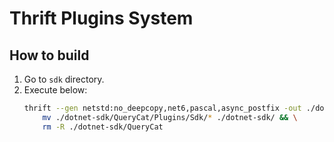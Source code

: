 Thrift Plugins System
=====================

## How to build

1. Go to `sdk` directory.
2. Execute below:
    ```bash
    thrift --gen netstd:no_deepcopy,net6,pascal,async_postfix -out ./dotnet-sdk/ QueryCat.thrift && \
        mv ./dotnet-sdk/QueryCat/Plugins/Sdk/* ./dotnet-sdk/ && \
        rm -R ./dotnet-sdk/QueryCat
    ```
